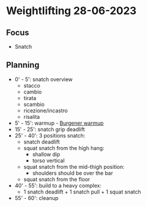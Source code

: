 # Weightlifting 28-06-2023

## Focus

- Snatch

## Planning

- 0' - 5': snatch overview
  - stacco
  - cambio
  - tirata
  - scambio
  - ricezione/incastro
  - risalita
- 5' - 15': warmup - [Burgener warmup](https://www.youtube.com/watch?v=mWffzvDGeg4)
- 15' - 25': snatch grip deadlift
- 25' - 40': 3 positions snatch:
  - snatch deadlift
  - squat snatch from the high hang:
    - shallow dip
    - torso vertical
  - squat snatch from the mid-thigh position:
    - shoulders should be over the bar
  - squat snatch from the floor
- 40' - 55': build to a heavy complex:
  - 1 snatch deadlift + 1 snatch pull + 1 squat snatch
- 55' - 60': cleanup
